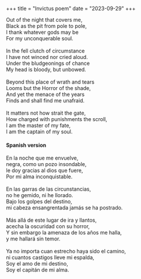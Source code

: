 +++
title = "Invictus poem"
date = "2023-09-29"
+++

Out of the night that covers me,<br> Black as the pit from pole to pole,<br> I thank whatever gods may be<br> For my unconquerable soul. <br><br> In the fell clutch of circumstance<br> I have not winced nor cried aloud.<br> Under the bludgeonings of chance<br> My head is bloody, but unbowed. <br><br> Beyond this place of wrath and tears<br> Looms but the Horror of the shade,<br> And yet the menace of the years<br> Finds and shall find me unafraid. <br><br> It matters not how strait the gate,<br> How charged with punishments the scroll,<br> I am the master of my fate,<br> I am the captain of my soul.

#### Spanish version

En la noche que me envuelve,<br> negra, como un pozo insondable,<br> le doy gracias al dios que fuere,<br> Por mi alma inconquistable.<br><br> En las garras de las circunstancias,<br> no he gemido, ni he llorado.<br> Bajo los golpes del destino,<br> mi cabeza ensangrentada jamás se ha postrado.<br><br> Más allá de este lugar de ira y llantos,<br> acecha la oscuridad con su horror,<br> Y sin embargo la amenaza de los años me halla,<br> y me hallará sin temor.<br><br> Ya no importa cuan estrecho haya sido el camino,<br> ni cuantos castigos lleve mi espalda,<br> Soy el amo de mi destino,<br> Soy el capitán de mi alma.
